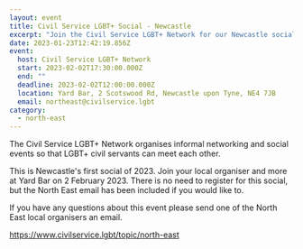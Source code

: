 ```yaml
---
layout: event
title: Civil Service LGBT+ Social - Newcastle
excerpt: "Join the Civil Service LGBT+ Network for our Newcastle social. "
date: 2023-01-23T12:42:19.856Z
event:
  host: Civil Service LGBT+ Network
  start: 2023-02-02T17:30:00.000Z
  end: ""
  deadline: 2023-02-02T12:00:00.000Z
  location: Yard Bar, 2 Scotswood Rd, Newcastle upon Tyne, NE4 7JB
  email: northeast@civilservice.lgbt
category:
  - north-east
---
```

T﻿he Civil Service LGBT+ Network organises informal networking and social events so that LGBT+ civil servants can meet each other. 

T﻿his is Newcastle's first social of 2023. Join your local organiser and more at Yard Bar on 2 February 2023. There is no need to register for this social, but the North East email has been included if you would like to. 

I﻿f you have any questions about this event please send one of the North East local organisers an email.

<https://www.civilservice.lgbt/topic/north-east>